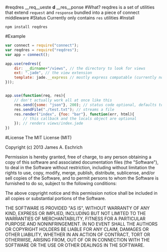 #reqdres
__req__ueste **d** __res__ponse
#What?
reqdres is a set of utilities that extend ```request``` and ```response``` bundled into a piece of connect middleware
#Status
Currently only contains ```res``` utilities
#Install
```
npm install reqdres
```

#Example

```javascript
var connect = require("connect");
var reqdres = require("reqdres");
var app = connect();

app.use(redres({
	dir: __dirname+"/views", // the directory to look for views
	ext: ".jade", // the view extension
	template: jade.__express // mostly express compatable (currently no support for extends)
}));


app.use(function(req, res){
	// don't actually work all at once like this
	res.send({some: "json"}, 200); // status code optional, defaults to 200
	res.sendFile("./test.txt"); // streams a file
	res.render("index", {foo: "bar"}, function(err, html){
		// this callback and the locals object are optional
	}); // renders views/index.jade
})
```

#License
The MIT License (MIT)

Copyright (c) 2013 James A. Eschrich

Permission is hereby granted, free of charge, to any person obtaining a copy
of this software and associated documentation files (the "Software"), to deal
in the Software without restriction, including without limitation the rights
to use, copy, modify, merge, publish, distribute, sublicense, and/or sell
copies of the Software, and to permit persons to whom the Software is
furnished to do so, subject to the following conditions:

The above copyright notice and this permission notice shall be included in
all copies or substantial portions of the Software.

THE SOFTWARE IS PROVIDED "AS IS", WITHOUT WARRANTY OF ANY KIND, EXPRESS OR
IMPLIED, INCLUDING BUT NOT LIMITED TO THE WARRANTIES OF MERCHANTABILITY,
FITNESS FOR A PARTICULAR PURPOSE AND NONINFRINGEMENT. IN NO EVENT SHALL THE
AUTHORS OR COPYRIGHT HOLDERS BE LIABLE FOR ANY CLAIM, DAMAGES OR OTHER
LIABILITY, WHETHER IN AN ACTION OF CONTRACT, TORT OR OTHERWISE, ARISING FROM,
OUT OF OR IN CONNECTION WITH THE SOFTWARE OR THE USE OR OTHER DEALINGS IN
THE SOFTWARE.